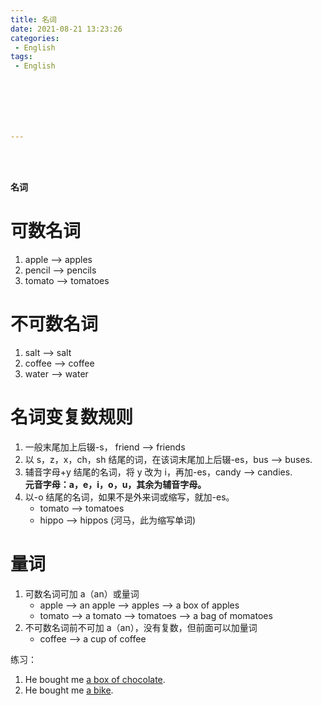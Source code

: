 ```yaml
---
title: 名词
date: 2021-08-21 13:23:26
categories:
 - English
tags:
 - English







---
```


<br>
<br>



**名词**

# 可数名词

1. apple --> apples
2. pencil --> pencils
3. tomato --> tomatoes

# 不可数名词

1. salt --> salt
2. coffee --> coffee
3. water --> water

# 名词变复数规则

1. 一般末尾加上后辍-s， friend --> friends
2. 以 s，z，x，ch，sh 结尾的词，在该词末尾加上后辍-es，bus --> buses.
3. 辅音字母+y 结尾的名词，将 y 改为 i，再加-es，candy --> candies.  
    **元音字母：a，e，i，o，u，其余为辅音字母。**
4. 以-o 结尾的名词，如果不是外来词或缩写，就加-es。
    * tomato --> tomatoes
    * hippo --> hippos (河马，此为缩写单词)

# 量词

1. 可数名词可加 a（an）或量词
    * apple --> an apple --> apples --> a box of apples
    * tomato --> a tomato --> tomatoes --> a bag of momatoes
2. 不可数名词前不可加 a（an），没有复数，但前面可以加量词
    * coffee --> a cup of coffee

练习：

1. He bought me <u>a box of chocolate</u>.
2. He bought me <u>a bike</u>.